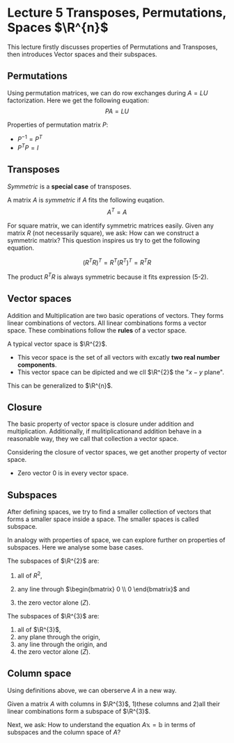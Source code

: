 # Lecture 5 Transposes, Permutations, Spaces $\R^{n}$

This lecture firstly discusses properties of Permutations and Transposes, then introduces Vector spaces and their subspaces.

## Permutations

Using permutation matrices, we can do row exchanges during $A=LU$ factorization. Here we get the following euqation:
$$PA=LU\tag{5-1}$$

Properties of permutation matrix $P$:
- $P^{-1}=P^{T}$
- $P^{T}P=I$

## Transposes

*Symmetric* is a **special case** of transposes.

A matrix $A$ is *symmetric* if $A$ fits the following euqation.
$$A^{T}=A\tag{5-2}$$

For square matrix, we can identify symmetric matrices easily. Given any matrix $R$ (not necessarily square), we ask: How can we construct a symmetric matrix? This question inspires us try to get the following equation.

$$(R^{T}R)^{T}= R^{T}(R^{T})^{T}=R^{T}R\tag{5-3}$$

The product $R^{T}R$ is always symmetric because it fits expression (5-2).

## Vector spaces

Addition and Multiplication are two basic operations of vectors. They forms linear combinations of vectors. All linear combinations forms a vector space. These combinations follow the **rules** of a vector space.

A typical vector space is $\R^{2}$. 

- This vecor space is the set of all vectors with excatly **two real number components**.
- This vector space can be dipicted and we cll $\R^{2}$ the "$x-y$ plane".


This can be generalized to $\R^{n}$.


## Closure

The basic property of vector space is closure under addition and multiplication. Additionally, if mulitiplicationand addition behave in a reasonable way, they we call that collection a vector space.

Considering the closure of vector spaces, we get another property of vector space.
- Zero vector $0$ is in every vector space. 

## Subspaces

After defining spaces, we try to find a smaller collection of vectors that forms a smaller space inside a space. The smaller spaces is called subspace.

In analogy with properties of space, we can explore further on properties of subspaces. Here we analyse some base cases.

The subspaces of $\R^{2}$ are:

1. all of $R^{2}$,

2. any line through $\begin{bmatrix}
    0 \\
    0
\end{bmatrix}$ and

3. the zero vector alone $(Z)$.

The subspaces of $\R^{3}$ are:

1. all of $\R^{3}$,
2. any plane through the origin,
3. any line through the origin, and
4. the zero vector alone $(Z)$.

## Column space

Using definitions above, we can oberserve $A$ in a new way.

Given a matrix $A$ with columns in $\R^{3}$, 1)these columns and 2)all their linear combinations form a subspace of $\R^{3}$.

Next, we ask: How to understand the equation $A\mathbb{x}=\mathbb{b}$ in terms of subspaces and the column space of $A$?

